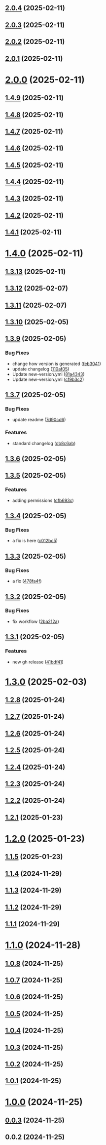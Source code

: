 ## [2.0.4](https://github.com/ifrost/deployme/compare/v2.0.3...v2.0.4) (2025-02-11)



## [2.0.3](https://github.com/ifrost/deployme/compare/v2.0.2...v2.0.3) (2025-02-11)



## [2.0.2](https://github.com/ifrost/deployme/compare/v2.0.1...v2.0.2) (2025-02-11)



## [2.0.1](https://github.com/ifrost/deployme/compare/v2.0.0...v2.0.1) (2025-02-11)



# [2.0.0](https://github.com/ifrost/deployme/compare/v1.4.3...v2.0.0) (2025-02-11)



## [1.4.9](https://github.com/ifrost/deployme/compare/v1.4.3...v1.4.9) (2025-02-11)



## [1.4.8](https://github.com/ifrost/deployme/compare/v1.4.3...v1.4.8) (2025-02-11)



## [1.4.7](https://github.com/ifrost/deployme/compare/v1.4.3...v1.4.7) (2025-02-11)



## [1.4.6](https://github.com/ifrost/deployme/compare/v1.4.3...v1.4.6) (2025-02-11)



## [1.4.5](https://github.com/ifrost/deployme/compare/v1.4.3...v1.4.5) (2025-02-11)



## [1.4.4](https://github.com/ifrost/deployme/compare/v1.4.3...v1.4.4) (2025-02-11)



## [1.4.3](https://github.com/ifrost/deployme/compare/v1.4.2...v1.4.3) (2025-02-11)



## [1.4.2](https://github.com/ifrost/deployme/compare/v1.4.1...v1.4.2) (2025-02-11)



## [1.4.1](https://github.com/ifrost/deployme/compare/v1.4.0...v1.4.1) (2025-02-11)



# [1.4.0](https://github.com/ifrost/deployme/compare/v1.3.13...v1.4.0) (2025-02-11)



## [1.3.13](https://github.com/ifrost/deployme/compare/v1.3.12...v1.3.13) (2025-02-11)



## [1.3.12](https://github.com/ifrost/deployme/compare/v1.3.11...v1.3.12) (2025-02-07)



## [1.3.11](https://github.com/ifrost/deployme/compare/v1.3.10...v1.3.11) (2025-02-07)



## [1.3.10](https://github.com/ifrost/deployme/compare/v1.3.9...v1.3.10) (2025-02-05)



## [1.3.9](https://github.com/ifrost/deployme/compare/v1.3.8...v1.3.9) (2025-02-05)


### Bug Fixes

* change how version is generated ([feb3041](https://github.com/ifrost/deployme/commit/feb30414b9f91f8b860bf6d1531bb92a380999dc))
* update changelog ([110af05](https://github.com/ifrost/deployme/commit/110af059ee252426035cf57e06163f919e90281b))
* Update new-version.yml ([81a4343](https://github.com/ifrost/deployme/commit/81a4343f47fcb20c932e9df874e214d695ac9f13))
* Update new-version.yml ([cf9b3c2](https://github.com/ifrost/deployme/commit/cf9b3c213c10b2de841360bfa84304b4edf04932))



## [1.3.7](https://github.com/ifrost/deployme/compare/v1.3.6...v1.3.7) (2025-02-05)


### Bug Fixes

* update readme ([7d90cd6](https://github.com/ifrost/deployme/commit/7d90cd651ced5cf90d1d2e90c00489cb4634af15))


### Features

* standard changelog ([db8c6ab](https://github.com/ifrost/deployme/commit/db8c6ab93f2a28ef57375f1a65d69bda84a234f4))



## [1.3.6](https://github.com/ifrost/deployme/compare/v1.3.5...v1.3.6) (2025-02-05)



## [1.3.5](https://github.com/ifrost/deployme/compare/v1.3.4...v1.3.5) (2025-02-05)


### Features

* adding permissions ([cfb693c](https://github.com/ifrost/deployme/commit/cfb693c76258d79e7c0ca3bdbdbd4315c92e7067))



## [1.3.4](https://github.com/ifrost/deployme/compare/v1.3.3...v1.3.4) (2025-02-05)


### Bug Fixes

* a fix is here ([c012bc5](https://github.com/ifrost/deployme/commit/c012bc528f854130944d9c4d5418caab0eeda215))



## [1.3.3](https://github.com/ifrost/deployme/compare/v1.3.2...v1.3.3) (2025-02-05)


### Bug Fixes

* a fix ([478fa4f](https://github.com/ifrost/deployme/commit/478fa4f7f6615ce3f5a56adf343876490cd6bb2e))



## [1.3.2](https://github.com/ifrost/deployme/compare/v1.3.1...v1.3.2) (2025-02-05)


### Bug Fixes

* fix workflow ([2ba212a](https://github.com/ifrost/deployme/commit/2ba212ae9d850fc8b5916b23f02a40a2e3a9e6b4))



## [1.3.1](https://github.com/ifrost/deployme/compare/v1.3.0...v1.3.1) (2025-02-05)


### Features

* new gh release ([41bdf41](https://github.com/ifrost/deployme/commit/41bdf4155292eea373ea3000d6767e6c47419826))



# [1.3.0](https://github.com/ifrost/deployme/compare/v1.2.8...v1.3.0) (2025-02-03)



## [1.2.8](https://github.com/ifrost/deployme/compare/v1.2.7...v1.2.8) (2025-01-24)



## [1.2.7](https://github.com/ifrost/deployme/compare/v1.2.6...v1.2.7) (2025-01-24)



## [1.2.6](https://github.com/ifrost/deployme/compare/v1.2.5...v1.2.6) (2025-01-24)



## [1.2.5](https://github.com/ifrost/deployme/compare/v1.2.4...v1.2.5) (2025-01-24)



## [1.2.4](https://github.com/ifrost/deployme/compare/v1.2.3...v1.2.4) (2025-01-24)



## [1.2.3](https://github.com/ifrost/deployme/compare/v1.2.2...v1.2.3) (2025-01-24)



## [1.2.2](https://github.com/ifrost/deployme/compare/v1.2.1...v1.2.2) (2025-01-24)



## [1.2.1](https://github.com/ifrost/deployme/compare/v1.2.0...v1.2.1) (2025-01-23)



# [1.2.0](https://github.com/ifrost/deployme/compare/v1.1.5...v1.2.0) (2025-01-23)



## [1.1.5](https://github.com/ifrost/deployme/compare/v1.1.4...v1.1.5) (2025-01-23)



## [1.1.4](https://github.com/ifrost/deployme/compare/v1.1.3...v1.1.4) (2024-11-29)



## [1.1.3](https://github.com/ifrost/deployme/compare/v1.1.2...v1.1.3) (2024-11-29)



## [1.1.2](https://github.com/ifrost/deployme/compare/v1.1.1...v1.1.2) (2024-11-29)



## [1.1.1](https://github.com/ifrost/deployme/compare/v1.1.0...v1.1.1) (2024-11-29)



# [1.1.0](https://github.com/ifrost/deployme/compare/v1.0.8...v1.1.0) (2024-11-28)



## [1.0.8](https://github.com/ifrost/deployme/compare/v1.0.7...v1.0.8) (2024-11-25)



## [1.0.7](https://github.com/ifrost/deployme/compare/v1.0.6...v1.0.7) (2024-11-25)



## [1.0.6](https://github.com/ifrost/deployme/compare/v1.0.5...v1.0.6) (2024-11-25)



## [1.0.5](https://github.com/ifrost/deployme/compare/v1.0.4...v1.0.5) (2024-11-25)



## [1.0.4](https://github.com/ifrost/deployme/compare/v1.0.3...v1.0.4) (2024-11-25)



## [1.0.3](https://github.com/ifrost/deployme/compare/v1.0.2...v1.0.3) (2024-11-25)



## [1.0.2](https://github.com/ifrost/deployme/compare/v1.0.1...v1.0.2) (2024-11-25)



## [1.0.1](https://github.com/ifrost/deployme/compare/v1.0.0...v1.0.1) (2024-11-25)



# [1.0.0](https://github.com/ifrost/deployme/compare/v0.0.3...v1.0.0) (2024-11-25)



## [0.0.3](https://github.com/ifrost/deployme/compare/v0.0.2...v0.0.3) (2024-11-25)



## 0.0.2 (2024-11-25)




